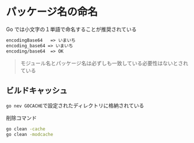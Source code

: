 # パッケージ名の命名

Go では小文字の１単語で命名することが推奨されている

```txt
encodingBase64   => いまいち
encoding_base64 => いまいち
encoding/base64  => OK
```

> モジュール名とパッケージ名は必ずしも一致している必要性はないとされている

## ビルドキャッシュ

`go nev GOCACHE`で設定されたディレクトリに格納されている

削除コマンド

```bash
go clean -cache
go clean -modcache
```
